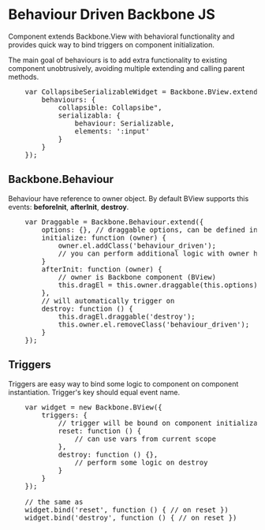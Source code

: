 # Behaviour Driven Backbone JS

Component extends Backbone.View with behavioral functionality and provides quick way to bind triggers on component initialization.

The main goal of behaviours is to add extra functionality to existing component unobtrusively, avoiding multiple extending and calling parent methods.

<pre>
	var CollapsibeSerializableWidget = Backbone.BView.extend({
		behaviours: {
			collapsible: Collapsibe",
			serializabla: {
				behaviour: Serializable,
				elements: ':input'
			}
		}
	});
</pre>

## Backbone.Behaviour

Behaviour have reference to owner object. By default BView supports this events: <b>beforeInit</b>, <b>afterInit</b>, <b>destroy</b>.

<pre>
	var Draggable = Backbone.Behaviour.extend({
		options: {}, // draggable options, can be defined in owner `behaviours` config
		initialize: function (owner) {
			owner.el.addClass('behaviour_driven');
			// you can perform additional logic with owner here
		}
		afterInit: function (owner) {
			// owner is Backbone component (BView)
			this.dragEl = this.owner.draggable(this.options);
		},
		// will automatically trigger on
		destroy: function () {
			this.dragEl.draggable('destroy');
			this.owner.el.removeClass('behaviour_driven');
		}
	});
</pre>

## Triggers

Triggers are easy way to bind some logic to component on component instantiation. Trigger's key should equal event name.

<pre>
	var widget = new Backbone.BView({
		triggers: {
			// trigger will be bound on component initialization
			reset: function () {
				// can use vars from current scope
			},
			destroy: function () {},
				// perform some logic on destroy
			}
		}
	});

	// the same as
	widget.bind('reset', function () { // on reset })
	widget.bind('destroy', function () { // on reset })
</pre>